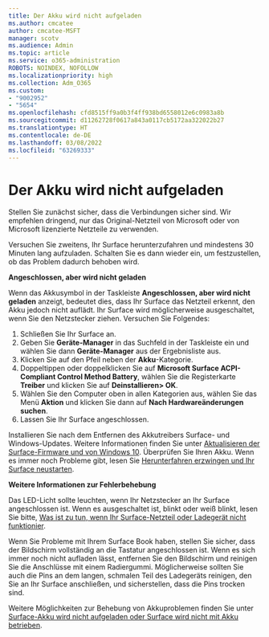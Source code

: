 ```yaml
---
title: Der Akku wird nicht aufgeladen
ms.author: cmcatee
author: cmcatee-MSFT
manager: scotv
ms.audience: Admin
ms.topic: article
ms.service: o365-administration
ROBOTS: NOINDEX, NOFOLLOW
ms.localizationpriority: high
ms.collection: Adm_O365
ms.custom:
- "9002952"
- "5654"
ms.openlocfilehash: cfd8515ff9a0b3f4ff938bd6558012e6c0983a8b
ms.sourcegitcommit: d11262728f0617a843a0117cb5172aa322022b27
ms.translationtype: HT
ms.contentlocale: de-DE
ms.lasthandoff: 03/08/2022
ms.locfileid: "63269333"
---
```

# <a name="battery-wont-charge"></a>Der Akku wird nicht aufgeladen

Stellen Sie zunächst sicher, dass die Verbindungen sicher sind. Wir empfehlen dringend, nur das Original-Netzteil von Microsoft oder von Microsoft lizenzierte Netzteile zu verwenden.

Versuchen Sie zweitens, Ihr Surface herunterzufahren und mindestens 30 Minuten lang aufzuladen. Schalten Sie es dann wieder ein, um festzustellen, ob das Problem dadurch behoben wird.

**Angeschlossen, aber wird nicht geladen**

Wenn das Akkusymbol in der Taskleiste **Angeschlossen, aber wird nicht geladen** anzeigt, bedeutet dies, dass Ihr Surface das Netzteil erkennt, den Akku jedoch nicht auflädt. Ihr Surface wird möglicherweise ausgeschaltet, wenn Sie den Netzstecker ziehen. Versuchen Sie Folgendes:

1. Schließen Sie Ihr Surface an.
2. Geben Sie **Geräte-Manager** in das Suchfeld in der Taskleiste ein und wählen Sie dann **Geräte-Manager** aus der Ergebnisliste aus.
3. Klicken Sie auf den Pfeil neben der **Akku**-Kategorie.
4. Doppeltippen oder doppelklicken Sie auf **Microsoft Surface ACPI-Compliant Control Method Battery**, wählen Sie die Registerkarte **Treiber** und klicken Sie auf **Deinstallieren> OK**.
5. Wählen Sie den Computer oben in allen Kategorien aus, wählen Sie das Menü **Aktion** und klicken Sie dann auf **Nach Hardwareänderungen suchen**.
6. Lassen Sie Ihr Surface angeschlossen.

Installieren Sie nach dem Entfernen des Akkutreibers Surface- und Windows-Updates. Weitere Informationen finden Sie unter [Aktualisieren der Surface-Firmware und von Windows 10](https://support.microsoft.com/help/4023505). Überprüfen Sie Ihren Akku. Wenn es immer noch Probleme gibt, lesen Sie [Herunterfahren erzwingen und Ihr Surface neustarten](https://support.microsoft.com/help/4036280/surface-force-a-shut-down-and-restart-your-surface).

**Weitere Informationen zur Fehlerbehebung**

Das LED-Licht sollte leuchten, wenn Ihr Netzstecker an Ihr Surface angeschlossen ist. Wenn es ausgeschaltet ist, blinkt oder weiß blinkt, lesen Sie bitte, [Was ist zu tun, wenn Ihr Surface-Netzteil oder Ladegerät nicht funktionier](https://support.microsoft.com/help/4484763/surface-fix-issues-with-your-power-supply). 

Wenn Sie Probleme mit Ihrem Surface Book haben, stellen Sie sicher, dass der Bildschirm vollständig an die Tastatur angeschlossen ist. Wenn es sich immer noch nicht aufladen lässt, entfernen Sie den Bildschirm und reinigen Sie die Anschlüsse mit einem Radiergummi. Möglicherweise sollten Sie auch die Pins an dem langen, schmalen Teil des Ladegeräts reinigen, den Sie an Ihr Surface anschließen, und sicherstellen, dass die Pins trocken sind.

Weitere Möglichkeiten zur Behebung von Akkuproblemen finden Sie unter [Surface-Akku wird nicht aufgeladen oder Surface wird nicht mit Akku betrieben](https://support.microsoft.com/help/4023536/surface-surface-battery-wont-charge).
